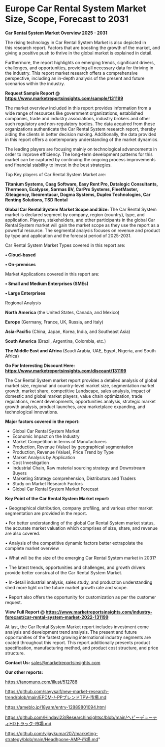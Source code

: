 # Europe Car Rental System Market Size, Scope, Forecast to 2031

<Strong> Car Rental System Market Overview 2025 - 2031</strong>

The rising technology in Car Rental System Market is also depicted in this research report. Factors that are boosting the growth of the market, and giving a positive push to thrive in the global market is explained in detail.

Furthermore, the report highlights on emerging trends, significant drivers, challenges, and opportunities, providing all necessary data for thriving in the industry. This report market research offers a comprehensive perspective, including an in-depth analysis of the present and future scenarios within the industry.

<strong>Request Sample Report @ <a href=https://www.marketreportsinsights.com/sample/131199>https://www.marketreportsinsights.com/sample/131199</a></strong>

The market overview included in this report provides information from a wide range of resources like government organizations, established companies, trade and industry associations, industry brokers and other such regulatory and non-regulatory bodies. The data acquired from these organizations authenticate the Car Rental System research report, thereby aiding the clients in better decision making. Additionally, the data provided in this report offers a contemporary understanding of the market dynamics.

The leading players are focusing mainly on technological advancements in order to improve efficiency. The long-term development patterns for this market can be captured by continuing the ongoing process improvements and financial stability to invest in the best strategies.

Top Key players of Car Rental System Market are:

<strong>Titanium Systems, Caag Software, Easy Rent Pro, Datalogic Consultants, Thermeon, Ecalypse, Sarmas BV, CarPro Systems, FleetMaster, Xiteagency, Ibexrentacar, Dogma Systems, Duplex Technologies, Car Renting Solutions, TSD Rental</strong>

<strong><b>Global Car Rental System Market Scope and Size:</b></strong>
The Car Rental System market is declared segment by company, region (country), type, and application. Players, stakeholders, and other participants in the global Car Rental System market will gain the market scope as they use the report as a powerful resource. The segmental analysis focuses on revenue and product by type and application and the forecast period of 2025-2031.

Car Rental System Market Types covered in this report are:

<strong>• Cloud-based

• On-premises</strong>

Market Applications covered in this report are:

<strong>• Small and Medium Enterprises (SMEs)

• Large Enterprises</strong> 

Regional Analysis

<strong>North America</strong> (the United States, Canada, and Mexico)

<strong>Europe</strong> (Germany, France, UK, Russia, and Italy)

<strong>Asia-Pacific</strong> (China, Japan, Korea, India, and Southeast Asia)

<strong>South America</strong> (Brazil, Argentina, Colombia, etc.)

<strong>The Middle East and Africa</strong> (Saudi Arabia, UAE, Egypt, Nigeria, and South Africa)

<strong>Go For Interesting Discount Here: <a href=https://www.marketreportsinsights.com/discount/131199>https://www.marketreportsinsights.com/discount/131199</a></strong>

The Car Rental System market report provides a detailed analysis of global market size, regional and country-level market size, segmentation market growth, market share, competitive Landscape, sales analysis, impact of domestic and global market players, value chain optimization, trade regulations, recent developments, opportunities analysis, strategic market growth analysis, product launches, area marketplace expanding, and technological innovations.

<strong><b>Major factors covered in the report:</b></strong>
<ul>
  <li>Global Car Rental System Market </li>
  <li>Economic Impact on the Industry</li>
  <li>Market Competition in terms of Manufacturers</li>
  <li>Production, Revenue (Value) by geographical segmentation</li>
  <li>Production, Revenue (Value), Price Trend by Type</li>
  <li>Market Analysis by Application</li>
  <li>Cost Investigation</li>
  <li>Industrial Chain, Raw material sourcing strategy and Downstream Buyers</li>
  <li>Marketing Strategy comprehension, Distributors and Traders</li>
  <li>Study on Market Research Factors</li>
  <li>Global Car Rental System Market Forecast</li>
</ul>

<strong><b>Key Point of the Car Rental System Market report:</b></strong>

• Geographical distribution, company profiling, and various other market segmentation are provided in the report.

• For better understanding of the global Car Rental System market status, the accurate market valuation which comprises of size, share, and revenue are also covered.

• Analysis of the competitive dynamic factors better extrapolate the complete market overview

• What will be the size of the emerging Car Rental System market in 2031?

• The latest trends, opportunities and challenges, and growth drivers provide better construal of the Car Rental System Market.

• In-detail industrial analysis, sales study, and production understanding shed more light on the future market growth rate and scope.

• Report also offers the opportunity for customization as per the customer request.

<strong><b>View Full Report @ <a href=https://www.marketreportsinsights.com/industry-forecast/car-rental-system-market-2022-131199>https://www.marketreportsinsights.com/industry-forecast/car-rental-system-market-2022-131199</a></b></strong>


At last, the Car Rental System Market report includes investment come analysis and development trend analysis. The present and future opportunities of the fastest growing international industry segments are coated throughout this report. This report additionally presents product specification, manufacturing method, and product cost structure, and price structure.

<strong>Contact Us:</strong>
sales@marketreportsinsights.com

<strong>Our other reports:</strong>

<a href=https://tanomuno.com/illust/512788>https://tanomuno.com/illust/512788</a>

<a href=https://github.com/sayysaif/new-market-research-trend/blob/main/EPDM-/-PPブレンドTPV-市場.md>https://github.com/sayysaif/new-market-research-trend/blob/main/EPDM-/-PPブレンドTPV-市場.md</a>

<a href=https://ameblo.jp/18yam/entry-12889801094.html>https://ameblo.jp/18yam/entry-12889801094.html</a>

<a href=https://github.com/Hindavi23/Researchinsightsc/blob/main/ヘビーデューティHDトラック-市場.md>https://github.com/Hindavi23/Researchinsightsc/blob/main/ヘビーデューティHDトラック-市場.md</a>

<a href=https://github.com/vijaykumar207/marketing-strategy/blob/main/Headhpone-AMP-市場.md>https://github.com/vijaykumar207/marketing-strategy/blob/main/Headhpone-AMP-市場.md</a>"
